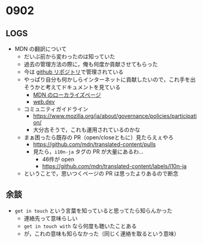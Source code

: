 # 0902

## LOGS

* MDN の翻訳について
  * だいぶ前から変わったのは知っていた
  * 過去の管理方法の際に，俺も何度か貢献させてもらった
  * 今は [github リポジトリ](https://github.com/mdn/translated-content)で管理されている
  * やっぱり自分も何かしらインターネットに貢献したいので，これ手を出そうかと考えてドキュメントを見ている
    * [MDN のローカライズページ](https://developer.mozilla.org/ja/docs/MDN/Community/Contributing/Translated_content#%E3%82%A2%E3%82%AF%E3%83%86%E3%82%A3%E3%83%96%E3%81%AA%E3%83%AD%E3%82%B1%E3%83%BC%E3%83%AB)
    * [web.dev](https://web.dev/explore/progressive-web-apps?hl=ja)
  * コミュニティガイドライン
    * https://www.mozilla.org/ja/about/governance/policies/participation/
    * 大分古そうで，これも運用されているのかな
  * まぁ困ったら既存の PR（open/closeともに）見たらえぇやろ
    * https://github.com/mdn/translated-content/pulls
    * 見たら，`i10n-ja` タグの PR が大量にあるわ…
      * 46件が open
      * https://github.com/mdn/translated-content/labels/l10n-ja
  * ということで，思いつくページの PR は思ったよりあるので断念

## 余談

* `get in touch` という言葉を知っていると思ってたら知らんかった
  * 連絡先って意味らしい
  * `get in touch with` なら何度も聴いたことある
  * が，これの意味も知らなかった（同じく連絡を取るという意味）